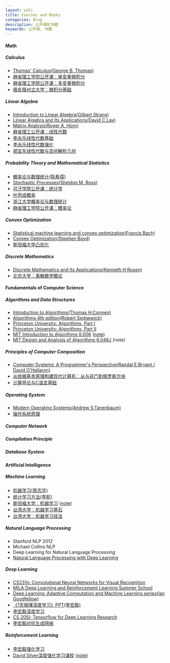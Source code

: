 ```yaml
---
layout: wiki
title: Courses and Books
categories: Blog
description: 公开课和书籍
keywords: 公开课, 书籍
---
```


#### Math

##### Calculus

- [Thomas' Calculus(George B. Thomas)](https://book.douban.com/subject/1231399/)
- [麻省理工学院公开课：单变量微积分](http://open.163.com/special/sp/singlevariablecalculus.html)
- [麻省理工学院公开课：多变量微积分](http://open.163.com/special/opencourse/multivariable.html)
- [俄亥俄州立大学：微积分基础](https://www.coursera.org/learn/calculus1/home/welcome)

##### Linear Algebra
- [Introduction to Linear Algebra(Gilbert Strang)](https://book.douban.com/subject/3582335/)
- [Linear Algebra and Its Applications(David C.Lay)](https://book.douban.com/subject/1425950/)
- [Matrix Analysis(Roger A. Horn)](https://book.douban.com/subject/1281543/)
- [麻省理工公开课：线性代数](http://open.163.com/special/opencourse/daishu.html)
- [李永乐线性代数基础](https://www.bilibili.com/video/av13518182/)
- [李永乐线性代数强化](https://www.bilibili.com/video/av13647316/)
- [郑宝东线性代数与空间解析几何](http://www.icourse163.org/course/0701XJTU031-1002117005)

##### Probability Theory and Mathematical Statistics
- [概率论与数理统计(陈希孺)](https://book.douban.com/subject/2201479/)
- [Stochastic Processes(Sheldon M. Ross)](https://book.douban.com/subject/1773716/)
- [可汗学院公开课：统计学](http://open.163.com/special/Khan/khstatistics.html)
- [叶丙成概率](https://www.bilibili.com/video/av741458/?from=search&seid=8392246330531717554)
- [浙江大学概率论与数理统计](http://www.icourse163.org/course/ZJU-232005)
- [麻省理工学院公开课：概率论](https://www.bilibili.com/video/av6182731/?from=search&seid=18286084278241590299)

##### Convex Optimization
- [Statistical machine learning and convex optimization(Francis Bach)](https://www.di.ens.fr/~fbach/fbach_mlss_2018.pdf)
- [Convex Optimization(Stephen Boyd)](https://web.stanford.edu/~boyd/cvxbook/bv_cvxbook.pdf)
- [斯坦福大学凸优化](https://www.bilibili.com/video/av8907218/?from=search&seid=5967878586775326355)

##### Discrete Mathematics
- [Discrete Mathematics and Its Applications(Kenneth H·Rosen)](https://book.douban.com/subject/2130743/)
- [北京大学：离散数学概论](https://www.coursera.org/learn/dmathgen/home/welcome)

#### Fundamentals of Computer Science
##### Algorithms and Data Structures

- [Introduction to Algorithms(Thomas H.Cormen)](https://book.douban.com/subject/1885170/)
- [Algorithms 4th edition(Robert Sedgewick)](https://book.douban.com/subject/19952400/)
- [Princeton University: Algorithms, Part I](https://www.coursera.org/learn/algorithms-part1)
- [Princeton University: Algorithms, Part II](https://www.coursera.org/learn/algorithms-part2)
- [MIT Introduction to Algorithms 6.006](https://www.bilibili.com/video/av29062909?from=search&seid=16881004743381117666) ([note](https://ocw.mit.edu/courses/electrical-engineering-and-computer-science/6-006-introduction-to-algorithms-fall-2011/lecture-notes/))
- [MIT Design and Analysis of Algorithms 6.046J](https://www.bilibili.com/video/av13140897) (note)

##### Principles of Computer Composition
- [Computer Systems: A Programmer's Perspective(Randal E.Bryant / David O'Hallaron)](https://book.douban.com/subject/5333562/)
- [从依据基本原理构建现代计算机：从与非门到俄罗斯方块](https://www.coursera.org/learn/build-a-computer/home/welcome)
- [计算导论与C语言基础](https://www.coursera.org/learn/jisuanji-biancheng/home/welcome)

##### Operating System
- [Modern Operating Systems(Andrew S·Tanenbaum)](https://book.douban.com/subject/3852290/)
- [操作系统原理](https://www.coursera.org/learn/os-pku/home/welcome)

##### Computer Network

##### Compilation Principle

##### Database System

#### Artificial Intelligence

##### Machine Learning

- [机器学习(周志华)](https://book.douban.com/subject/26708119/)
- [统计学习方法(李航)](https://book.douban.com/subject/10590856/)
- [斯坦福大学：机器学习](https://www.coursera.org/learn/machine-learning/home/welcome) ([note](http://www.holehouse.org/mlclass/))
- [台湾大学：机器学习基石](https://www.bilibili.com/video/av12463015/)
- [台湾大学：机器学习技法](https://www.bilibili.com/video/av12469267/)

##### Natural Language Processing

- Stanford NLP 2012
- Michael Collins NLP
- Deep Learning for Natural Language Processing
- [Natural Language Processing with Deep Learning](https://www.bilibili.com/video/av13383754/)

##### Deep Learning

- [CS231n: Convolutional Neural Networks for Visual Recognition](http://cs231n.stanford.edu/index.html)
- [MILA Deep Learning and Reinforcement Learning Summer School](https://dlrlsummerschool.ca/speaker-slides/)
- [Deep Learning: Adaptive Computation and Machine Learning series(Ian Goodfellow)](https://book.douban.com/subject/26883982/)
- [《1天搞懂深度学习》PPT(李宏毅)](https://www.slideshare.net/tw_dsconf/ss-62245351)
- [李宏毅深度学习](https://www.bilibili.com/video/av9770302/)
- [CS 20SI: Tensorflow for Deep Learning Research](https://www.bilibili.com/video/av9156347/?from=search&seid=6905181275544516403)
- [李宏毅对抗生成网络](https://www.bilibili.com/video/av24011528?from=search&seid=11459671583323410876%5D)

##### Reinforcement Learning

- [李宏毅强化学习](https://www.bilibili.com/video/av24724071?from=search&seid=17814605200510769988)
- [David Silver深度强化学习课程](https://v.youku.com/v_show/id_XMjcwMDQyOTcxMg==.html?&f=49376145) ([note](https://zhuanlan.zhihu.com/p/25498081))


